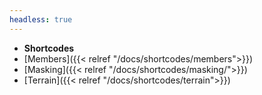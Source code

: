 ```yaml
---
headless: true
---
```


- **Shortcodes**
- [Members]({{< relref "/docs/shortcodes/members">}})
- [Masking]({{< relref "/docs/shortcodes/masking/">}})
- [Terrain]({{< relref "/docs/shortcodes/terrain">}})
<br />
